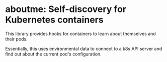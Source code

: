 # aboutme: Self-discovery for Kubernetes containers

This library provides hooks for containers to learn about themselves and
their pods.

Essentially, this uses environmental data to connect to a k8s API server
and find out about the current pod's configuration.
